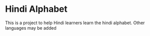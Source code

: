 # Hindi Alphabet
This is a project to help Hindi learners learn the hindi alphabet. Other languages may be added
